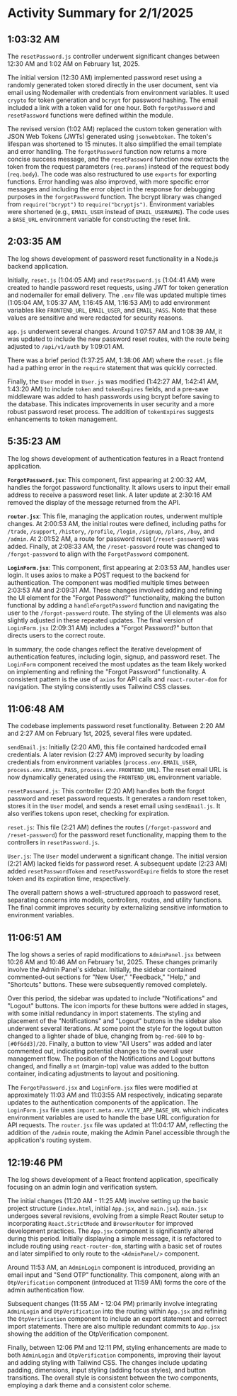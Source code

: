 # Activity Summary for 2/1/2025

## 1:03:32 AM
The `resetPassword.js` controller underwent significant changes between 12:30 AM and 1:02 AM on February 1st, 2025.

The initial version (12:30 AM) implemented password reset using a randomly generated token stored directly in the user document,  sent via email using Nodemailer with credentials from environment variables.  It used `crypto` for token generation and `bcrypt` for password hashing.  The email included a link with a token valid for one hour.  Both `forgotPassword` and `resetPassword` functions were defined within the module.


The revised version (1:02 AM) replaced the custom token generation with JSON Web Tokens (JWTs) generated using `jsonwebtoken`.  The token's lifespan was shortened to 15 minutes.  It also simplified the email template and error handling.  The `forgotPassword` function now returns a more concise success message, and the  `resetPassword`  function now extracts the token from the request parameters (`req.params`) instead of the request body (`req.body`).  The code was also restructured to use `exports` for exporting functions.  Error handling was also improved, with more specific error messages and including the error object in the response for debugging purposes in the `forgotPassword` function.  The bcrypt library was changed from `require("bcrypt")` to `require("bcryptjs")`.  Environment variables were shortened (e.g., `EMAIL_USER` instead of `EMAIL_USERNAME`).  The code uses a `BASE_URL` environment variable for constructing the reset link.


## 2:03:35 AM
The log shows development of password reset functionality in a Node.js backend application.

Initially,  `reset.js` (1:04:05 AM) and `resetPassword.js` (1:04:41 AM) were created to handle password reset requests, using JWT for token generation and nodemailer for email delivery.  The `.env` file was updated multiple times (1:05:04 AM, 1:05:37 AM, 1:16:45 AM, 1:16:53 AM) to add environment variables like `FRONTEND_URL`, `EMAIL_USER`, and `EMAIL_PASS`.  Note that these values are sensitive and were redacted for security reasons.

`app.js` underwent several changes.  Around 1:07:57 AM and 1:08:39 AM, it was updated to include the new password reset routes, with the route being adjusted to `/api/v1/auth` by 1:09:01 AM.

There was a brief period (1:37:25 AM, 1:38:06 AM)  where the `reset.js` file had a pathing error in the `require` statement that was quickly corrected.

Finally, the `User` model in `User.js` was modified (1:42:27 AM, 1:42:41 AM, 1:43:20 AM) to include `token` and `tokenExpires` fields, and a pre-save middleware was added to hash passwords using bcrypt before saving to the database.  This indicates improvements in user security and a more robust password reset process.  The addition of `tokenExpires` suggests enhancements to token management.


## 5:35:23 AM
The log shows development of authentication features in a React frontend application.

**`ForgotPassword.jsx`**:  This component, first appearing at 2:00:32 AM, handles the forgot password functionality.  It allows users to input their email address to receive a password reset link.  A later update at 2:30:16 AM removed the display of the message returned from the API.


**`router.jsx`**: This file, managing the application routes, underwent multiple changes. At 2:00:53 AM, the initial routes were defined, including paths for `/trade`, `/support`, `/history`, `/profile`, `/login`, `/signup`, `/plans`, `/buy`, and `/admin`. At 2:01:52 AM, a route for password reset (`/reset-password`) was added.  Finally, at 2:08:33 AM, the `/reset-password` route was changed to `/forgot-password`  to align with the `ForgotPassword` component.


**`LoginForm.jsx`**: This component, first appearing at 2:03:53 AM, handles user login.  It uses axios to make a POST request to the backend for authentication.  The component was modified multiple times between 2:03:53 AM and 2:09:31 AM.  These changes involved adding and refining the UI element for the "Forgot Password?" functionality,  making the button functional by adding a `handleForgotPassword` function and navigating the user to the `/forgot-password` route.  The styling of the UI elements was also slightly adjusted in these repeated updates.  The final version of `LoginForm.jsx` (2:09:31 AM) includes a "Forgot Password?" button that directs users to the correct route.

In summary, the code changes reflect the iterative development of authentication features, including login, signup, and password reset. The `LoginForm` component received the most updates as the team likely worked on implementing and refining the "Forgot Password" functionality.  A consistent pattern is the use of `axios` for API calls and  `react-router-dom` for navigation.  The styling consistently uses Tailwind CSS classes.


## 11:06:48 AM
The codebase implements password reset functionality.  Between 2:20 AM and 2:27 AM on February 1st, 2025, several files were updated.

`sendEmail.js`:  Initially (2:20 AM), this file contained hardcoded email credentials.  A later revision (2:27 AM) improved security by loading credentials from environment variables (`process.env.EMAIL_USER`, `process.env.EMAIL_PASS`, `process.env.FRONTEND_URL`). The reset email URL is now dynamically generated using the `FRONTEND_URL` environment variable.

`resetPassword.js`: This controller (2:20 AM) handles both the forgot password and reset password requests.  It generates a random reset token, stores it in the `User` model, and sends a reset email using `sendEmail.js`.  It also verifies tokens upon reset, checking for expiration.

`reset.js`: This file (2:21 AM) defines the routes (`/forgot-password` and `/reset-password`) for the password reset functionality, mapping them to the controllers in `resetPassword.js`.

`User.js`:  The `User` model underwent a significant change. The initial version (2:21 AM) lacked fields for password reset. A subsequent update (2:23 AM) added `resetPasswordToken` and `resetPasswordExpire` fields to store the reset token and its expiration time, respectively.

The overall pattern shows a well-structured approach to password reset, separating concerns into models, controllers, routes, and utility functions. The final commit improves security by externalizing sensitive information to environment variables.


## 11:06:51 AM
The log shows a series of rapid modifications to `AdminPanel.jsx` between 10:26 AM and 10:46 AM on February 1st, 2025.  These changes primarily involve the Admin Panel's sidebar. Initially, the sidebar contained commented-out sections for "New User," "Feedback," "Help," and "Shortcuts" buttons.  These were subsequently removed completely.

Over this period, the sidebar was updated to include "Notifications" and "Logout" buttons.  The icon imports for these buttons were added in stages, with some initial redundancy in import statements.  The styling and placement of the "Notifications" and "Logout" buttons in the sidebar also underwent several iterations.  At some point the style for the logout button changed to a lighter shade of blue, changing from `bg-red-600` to `bg-[#0f6dd3]/20`.  Finally, a button to view "All Users" was added and later commented out, indicating potential changes to the overall user management flow.  The position of the Notifications and Logout buttons changed, and finally a `mt` (margin-top) value was added to the button container, indicating adjustments to layout and positioning.


The `ForgotPassword.jsx` and `LoginForm.jsx` files were modified at approximately 11:03 AM and 11:03:55 AM respectively, indicating separate updates to the authentication components of the application.  The `LoginForm.jsx` file uses `import.meta.env.VITE_APP_BASE_URL` which indicates environment variables are used to handle the base URL configuration for API requests. The `router.jsx` file was updated at 11:04:17 AM, reflecting the addition of the `/admin` route, making the Admin Panel accessible through the application's routing system.


## 12:19:46 PM
The log shows development of a React frontend application, specifically focusing on an admin login and verification system.

The initial changes (11:20 AM - 11:25 AM) involve setting up the basic project structure (`index.html`, initial `App.jsx`, and `main.jsx`).  `main.jsx` undergoes several revisions, evolving from a simple React Router setup to incorporating  `React.StrictMode` and `BrowserRouter` for improved development practices.  The `App.jsx` component is significantly altered during this period. Initially displaying a simple message, it is refactored to include routing using `react-router-dom`, starting with a basic set of routes and later simplified to only route to the `<AdminPanel/>` component.

Around 11:53 AM, an `AdminLogin` component is introduced, providing an email input and "Send OTP" functionality.  This component, along with an `OtpVerification` component (introduced at 11:59 AM) forms the core of the admin authentication flow.

Subsequent changes (11:55 AM - 12:04 PM) primarily involve integrating `AdminLogin` and `OtpVerification` into the routing within `App.jsx` and refining the `OtpVerification` component to include an export statement and correct import statements. There are also multiple redundant commits to `App.jsx` showing the addition of the OtpVerification component.

Finally, between 12:06 PM and 12:11 PM,  styling enhancements are made to both `AdminLogin` and `OtpVerification` components, improving their layout and adding styling with Tailwind CSS. The changes include updating padding, dimensions, input styling (adding focus styles), and button transitions.  The overall style is consistent between the two components, employing a dark theme and a consistent color scheme.
